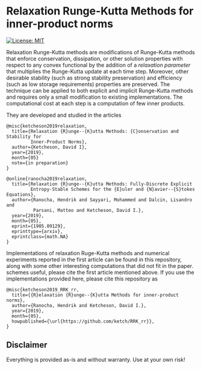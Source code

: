 # Relaxation Runge-Kutta Methods for inner-product norms

[![License: MIT](https://img.shields.io/badge/License-MIT-success.svg)](https://opensource.org/licenses/MIT)

Relaxation Runge-Kutta methods are modifications of Runge-Kutta methods that
enforce conservation, dissipation, or other solution properties with respect
to any convex functional by the addition of a *relaxation parameter* that
multiplies the Runge-Kutta update at each time step.
Moreover, other desirable stability (such as strong stability preservation)
and efficiency (such as low storage requirements) properties are preserved.
The technique can be applied to both explicit and implicit Runge-Kutta
methods and requires only a small modification to existing implementations.
The computational cost at each step is a computation of few inner products.

They are developed and studied in the articles
```
@misc{ketcheson2019relaxation,
  title={Relaxation {R}unge--{K}utta Methods: {C}onservation and Stability for
         Inner-Product Norms},
  author={Ketcheson, David I},
  year={2019},
  month={05}
  note={in preparation}
}

@online{ranocha2019relaxation,
  title={Relaxation {R}unge--{K}utta Methods: Fully-Discrete Explicit
         Entropy-Stable Schemes for the {E}uler and {N}avier--{S}tokes Equations},
  author={Ranocha, Hendrik and Sayyari, Mohammed and Dalcin, Lisandro and
          Parsani, Matteo and Ketcheson, David I.},
  year={2019},
  month={05},
  eprint={1905.09129},
  eprinttype={arxiv},
  eprintclass={math.NA}
}
```
Implementations of relaxation Ruge-Kutta methods and numerical experiments
reported in the first article can be found in this repository, along with some
other interesting computations that did not fit in the paper.
schemes useful, please cite the first article mentioned above. If you use the
implementations provided here, please cite this repository as
```
@misc{ketcheson2019_RRK_rr,
  title={{R}elaxation {R}unge--{K}utta Methods for inner-product norms},
  author={Ranocha, Hendrik and Ketcheson, David I.},
  year={2019},
  month={05},
  howpublished={\url{https://github.com/ketch/RRK_rr}},
}
```


## Disclaimer

Everything is provided as-is and without warranty. Use at your own risk!
